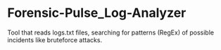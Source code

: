 # Forensic-Pulse_Log-Analyzer
Tool that reads logs.txt files, searching for patterns (RegEx) of possible incidents like bruteforce attacks. 
